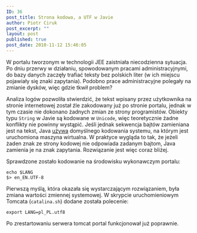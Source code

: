 ```yaml
---
ID: 36
post_title: Strona kodowa, a UTF w Javie
author: Piotr Ciruk
post_excerpt: ""
layout: post
published: true
post_date: 2010-11-12 15:46:05
---
```

W portalu tworzonym w technologii JEE zaistniała niecodzienna sytuacja. Po dniu przerwy w działaniu, spowodowanym pracami administracyjnymi, do bazy danych zaczęły trafiać teksty bez polskich liter (w ich miejscu pojawiały się znaki zapytania). Podobno prace administracyjne polegały na zmianie dysków, więc gdzie tkwił problem?

Analiza logów pozwoliła stwierdzić, że tekst wpisany przez użytkownika na stronie internetowej został źle zakodowany już po stronie portalu, jednak w tym czasie nie dokonano żadnych zmian ze strony programistów.
Obiekty typu `String` w Javie są kodowane w `Unicode`, więc teoretycznie żadne konflikty nie powinny wystąpić. Jeśli jednak sekwencja bajtów zamieniana jest na tekst, Java <a href="http://download.oracle.com/javase/6/docs/api/java/lang/String.html#String%28byte[]%29">używa</a> domyślnego kodowania systemu, na którym jest uruchomiona maszyna wirtualna. W praktyce wygląda to tak, że jeżeli żaden znak ze strony kodowej nie odpowiada zadanym bajtom, Java zamienia je na znak zapytania. Rozwiązanie jest więc coraz bliżej.

Sprawdzone zostało kodowanie na środowisku wykonawczym portalu:
```
echo $LANG
$> en_EN.UTF-8
```
Pierwszą myślą, która okazała się wystarczającym rozwiązaniem, była zmiana wartości zmiennej systemowej. W skrypcie uruchomieniowym Tomcata (`catalina.sh`) dodane została polecenie:
```
export LANG=pl_PL.utf8
```
Po zrestartowaniu serwera tomcat portal funkcjonował już poprawnie.